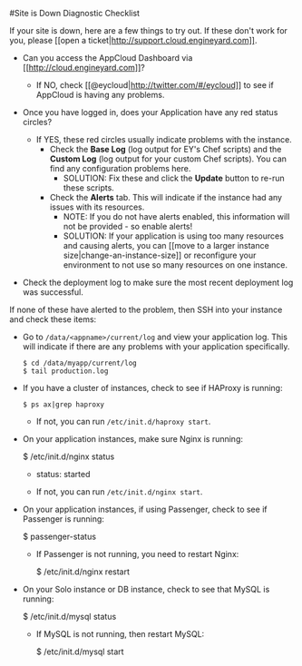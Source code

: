 #Site is Down Diagnostic Checklist

If your site is down, here are a few things to try out. If these don't work for you, please [[open a ticket|http://support.cloud.engineyard.com]].

* Can you access the AppCloud Dashboard via [[http://cloud.engineyard.com]]?
  * If NO, check [[@eycloud|http://twitter.com/#/eycloud]] to see if AppCloud is having any problems.

* Once you have logged in, does your Application have any red status circles?
  * If YES, these red circles usually indicate problems with the instance.
    * Check the **Base Log** (log output for EY's Chef scripts) and the **Custom Log** (log output for your custom Chef scripts). You can find any configuration problems here.
      * SOLUTION: Fix these and click the **Update** button to re-run these scripts.
    * Check the **Alerts** tab. This will indicate if the instance had any issues with its resources.
      * NOTE: If you do not have alerts enabled, this information will not be provided - so enable alerts!
      * SOLUTION: If your application is using too many resources and causing alerts, you can [[move to a larger instance size|change-an-instance-size]] or reconfigure your environment to not use so many resources on one instance.

* Check the deployment log to make sure the most recent deployment log was successful.

If none of these have alerted to the problem, then SSH into your instance and check these items:

* Go to `/data/<appname>/current/log` and view your application log. This will indicate if there are any problems with your application specifically.
    
      $ cd /data/myapp/current/log
      $ tail production.log

* If you have a cluster of instances, check to see if HAProxy is running:

      $ ps ax|grep haproxy

  * If not, you can run `/etc/init.d/haproxy start`.

* On your application instances, make sure Nginx is running:

    $ /etc/init.d/nginx status
     * status:  started
  
  * If not, you can run `/etc/init.d/nginx start`.
  
* On your application instances, if using Passenger, check to see if Passenger is running:
    
    $ passenger-status
    
  * If Passenger is not running, you need to restart Nginx:
    
    $ /etc/init.d/nginx restart
    
* On your Solo instance or DB instance, check to see that MySQL is running:
   
    $ /etc/init.d/mysql status
  
  * If MySQL is not running, then restart MySQL:
  
    $ /etc/init.d/mysql start
